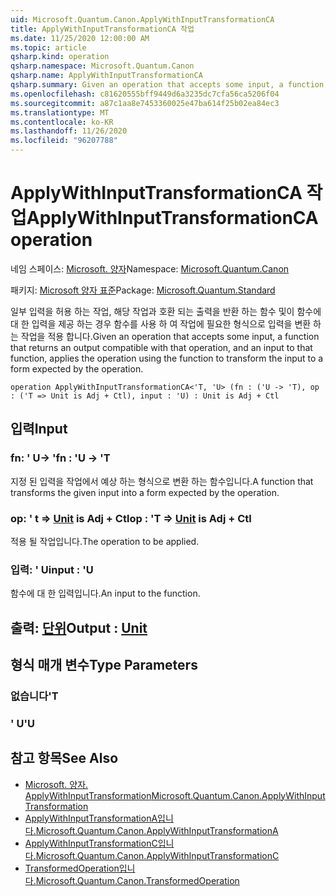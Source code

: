 ```yaml
---
uid: Microsoft.Quantum.Canon.ApplyWithInputTransformationCA
title: ApplyWithInputTransformationCA 작업
ms.date: 11/25/2020 12:00:00 AM
ms.topic: article
qsharp.kind: operation
qsharp.namespace: Microsoft.Quantum.Canon
qsharp.name: ApplyWithInputTransformationCA
qsharp.summary: Given an operation that accepts some input, a function that returns an output compatible with that operation, and an input to that function, applies the operation using the function to transform the input to a form expected by the operation.
ms.openlocfilehash: c81620555bff9449d6a3235dc7cfa56ca5206f04
ms.sourcegitcommit: a87c1aa8e7453360025e47ba614f25b02ea84ec3
ms.translationtype: MT
ms.contentlocale: ko-KR
ms.lasthandoff: 11/26/2020
ms.locfileid: "96207788"
---
```

# <a name="applywithinputtransformationca-operation"></a><span data-ttu-id="73517-102">ApplyWithInputTransformationCA 작업</span><span class="sxs-lookup"><span data-stu-id="73517-102">ApplyWithInputTransformationCA operation</span></span>

<span data-ttu-id="73517-103">네임 스페이스: [Microsoft. 양자](xref:Microsoft.Quantum.Canon)</span><span class="sxs-lookup"><span data-stu-id="73517-103">Namespace: [Microsoft.Quantum.Canon](xref:Microsoft.Quantum.Canon)</span></span>

<span data-ttu-id="73517-104">패키지: [Microsoft 양자 표준](https://nuget.org/packages/Microsoft.Quantum.Standard)</span><span class="sxs-lookup"><span data-stu-id="73517-104">Package: [Microsoft.Quantum.Standard](https://nuget.org/packages/Microsoft.Quantum.Standard)</span></span>


<span data-ttu-id="73517-105">일부 입력을 허용 하는 작업, 해당 작업과 호환 되는 출력을 반환 하는 함수 및이 함수에 대 한 입력을 제공 하는 경우 함수를 사용 하 여 작업에 필요한 형식으로 입력을 변환 하는 작업을 적용 합니다.</span><span class="sxs-lookup"><span data-stu-id="73517-105">Given an operation that accepts some input, a function that returns an output compatible with that operation, and an input to that function, applies the operation using the function to transform the input to a form expected by the operation.</span></span>

```qsharp
operation ApplyWithInputTransformationCA<'T, 'U> (fn : ('U -> 'T), op : ('T => Unit is Adj + Ctl), input : 'U) : Unit is Adj + Ctl
```


## <a name="input"></a><span data-ttu-id="73517-106">입력</span><span class="sxs-lookup"><span data-stu-id="73517-106">Input</span></span>

### <a name="fn--u---t"></a><span data-ttu-id="73517-107">fn: ' U-> '</span><span class="sxs-lookup"><span data-stu-id="73517-107">fn : 'U -> 'T</span></span>

<span data-ttu-id="73517-108">지정 된 입력을 작업에서 예상 하는 형식으로 변환 하는 함수입니다.</span><span class="sxs-lookup"><span data-stu-id="73517-108">A function that transforms the given input into a form expected by the operation.</span></span>


### <a name="op--t--unit--is-adj--ctl"></a><span data-ttu-id="73517-109">op: ' t => [Unit](xref:microsoft.quantum.lang-ref.unit)  is Adj + Ctl</span><span class="sxs-lookup"><span data-stu-id="73517-109">op : 'T => [Unit](xref:microsoft.quantum.lang-ref.unit)  is Adj + Ctl</span></span>

<span data-ttu-id="73517-110">적용 될 작업입니다.</span><span class="sxs-lookup"><span data-stu-id="73517-110">The operation to be applied.</span></span>


### <a name="input--u"></a><span data-ttu-id="73517-111">입력: ' U</span><span class="sxs-lookup"><span data-stu-id="73517-111">input : 'U</span></span>

<span data-ttu-id="73517-112">함수에 대 한 입력입니다.</span><span class="sxs-lookup"><span data-stu-id="73517-112">An input to the function.</span></span>



## <a name="output--unit"></a><span data-ttu-id="73517-113">출력: [단위](xref:microsoft.quantum.lang-ref.unit)</span><span class="sxs-lookup"><span data-stu-id="73517-113">Output : [Unit](xref:microsoft.quantum.lang-ref.unit)</span></span>



## <a name="type-parameters"></a><span data-ttu-id="73517-114">형식 매개 변수</span><span class="sxs-lookup"><span data-stu-id="73517-114">Type Parameters</span></span>

### <a name="t"></a><span data-ttu-id="73517-115">없습니다</span><span class="sxs-lookup"><span data-stu-id="73517-115">'T</span></span>


### <a name="u"></a><span data-ttu-id="73517-116">' U</span><span class="sxs-lookup"><span data-stu-id="73517-116">'U</span></span>



## <a name="see-also"></a><span data-ttu-id="73517-117">참고 항목</span><span class="sxs-lookup"><span data-stu-id="73517-117">See Also</span></span>

- [<span data-ttu-id="73517-118">Microsoft. 양자. ApplyWithInputTransformation</span><span class="sxs-lookup"><span data-stu-id="73517-118">Microsoft.Quantum.Canon.ApplyWithInputTransformation</span></span>](xref:Microsoft.Quantum.Canon.ApplyWithInputTransformation)
- [<span data-ttu-id="73517-119">ApplyWithInputTransformationA입니다.</span><span class="sxs-lookup"><span data-stu-id="73517-119">Microsoft.Quantum.Canon.ApplyWithInputTransformationA</span></span>](xref:Microsoft.Quantum.Canon.ApplyWithInputTransformationA)
- [<span data-ttu-id="73517-120">ApplyWithInputTransformationC입니다.</span><span class="sxs-lookup"><span data-stu-id="73517-120">Microsoft.Quantum.Canon.ApplyWithInputTransformationC</span></span>](xref:Microsoft.Quantum.Canon.ApplyWithInputTransformationC)
- [<span data-ttu-id="73517-121">TransformedOperation입니다.</span><span class="sxs-lookup"><span data-stu-id="73517-121">Microsoft.Quantum.Canon.TransformedOperation</span></span>](xref:Microsoft.Quantum.Canon.TransformedOperation)